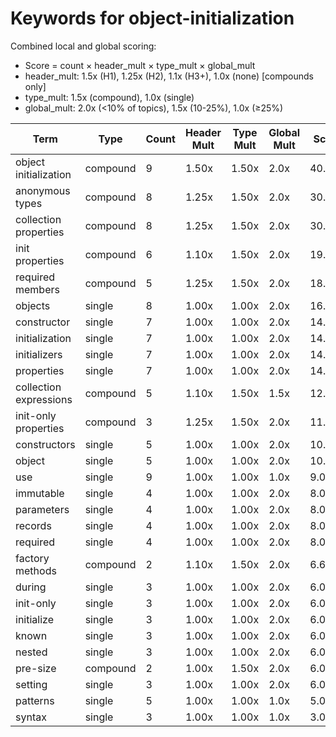 # Keywords for object-initialization

Combined local and global scoring:
- Score = count × header_mult × type_mult × global_mult
- header_mult: 1.5x (H1), 1.25x (H2), 1.1x (H3+), 1.0x (none) [compounds only]
- type_mult: 1.5x (compound), 1.0x (single)
- global_mult: 2.0x (<10% of topics), 1.5x (10-25%), 1.0x (≥25%)

| Term | Type | Count | Header Mult | Type Mult | Global Mult | Score |
|------|------|-------|-------------|-----------|-------------|-------|
| object initialization | compound | 9 | 1.50x | 1.50x | 2.0x | 40.500 |
| anonymous types | compound | 8 | 1.25x | 1.50x | 2.0x | 30.000 |
| collection properties | compound | 8 | 1.25x | 1.50x | 2.0x | 30.000 |
| init properties | compound | 6 | 1.10x | 1.50x | 2.0x | 19.800 |
| required members | compound | 5 | 1.25x | 1.50x | 2.0x | 18.750 |
| objects | single | 8 | 1.00x | 1.00x | 2.0x | 16.000 |
| constructor | single | 7 | 1.00x | 1.00x | 2.0x | 14.000 |
| initialization | single | 7 | 1.00x | 1.00x | 2.0x | 14.000 |
| initializers | single | 7 | 1.00x | 1.00x | 2.0x | 14.000 |
| properties | single | 7 | 1.00x | 1.00x | 2.0x | 14.000 |
| collection expressions | compound | 5 | 1.10x | 1.50x | 1.5x | 12.375 |
| init-only properties | compound | 3 | 1.25x | 1.50x | 2.0x | 11.250 |
| constructors | single | 5 | 1.00x | 1.00x | 2.0x | 10.000 |
| object | single | 5 | 1.00x | 1.00x | 2.0x | 10.000 |
| use | single | 9 | 1.00x | 1.00x | 1.0x | 9.000 |
| immutable | single | 4 | 1.00x | 1.00x | 2.0x | 8.000 |
| parameters | single | 4 | 1.00x | 1.00x | 2.0x | 8.000 |
| records | single | 4 | 1.00x | 1.00x | 2.0x | 8.000 |
| required | single | 4 | 1.00x | 1.00x | 2.0x | 8.000 |
| factory methods | compound | 2 | 1.10x | 1.50x | 2.0x | 6.600 |
| during | single | 3 | 1.00x | 1.00x | 2.0x | 6.000 |
| init-only | single | 3 | 1.00x | 1.00x | 2.0x | 6.000 |
| initialize | single | 3 | 1.00x | 1.00x | 2.0x | 6.000 |
| known | single | 3 | 1.00x | 1.00x | 2.0x | 6.000 |
| nested | single | 3 | 1.00x | 1.00x | 2.0x | 6.000 |
| pre-size | compound | 2 | 1.00x | 1.50x | 2.0x | 6.000 |
| setting | single | 3 | 1.00x | 1.00x | 2.0x | 6.000 |
| patterns | single | 5 | 1.00x | 1.00x | 1.0x | 5.000 |
| syntax | single | 3 | 1.00x | 1.00x | 1.0x | 3.000 |
